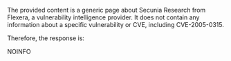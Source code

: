 The provided content is a generic page about Secunia Research from Flexera, a vulnerability intelligence provider. It does not contain any information about a specific vulnerability or CVE, including CVE-2005-0315.

Therefore, the response is:

NOINFO